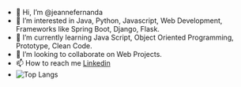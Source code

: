 - 👋 Hi, I’m @jeannefernanda
- 👀 I’m interested in Java, Python, Javascript, Web Development, Frameworks like Spring Boot, Django, Flask. 
- 🌱 I’m currently learning Java Script, Object Oriented Programming, Prototype, Clean Code.
- 💞️ I’m looking to collaborate on Web Projects.
- 📫 How to reach me [Linkedin](https://www.linkedin.com/in/jeannefernanda/)
- ![Top Langs](https://github-readme-stats.vercel.app/api/top-langs/?username=anuraghazra&layout=compact)
<!---
jeannefernanda/jeannefernanda is a ✨ special ✨ repository because its `README.md` (this file) appears on your GitHub profile.
You can click the Preview link to take a look at your changes.
--->

